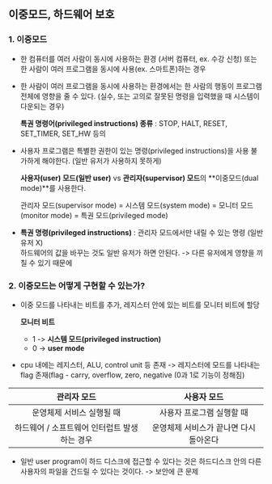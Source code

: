 ## 이중모드, 하드웨어 보호

### 1. 이중모드

- 한 컴퓨터를 여러 사람이 동시에 사용하는 환경 (서버 컴퓨터, ex. 수강 신청) 또는 한 사람이 여러 프로그램을 동시에 사용(ex. 스마트폰)하는 경우
- 한 사람이 여러 프로그램을 동시에 사용하는 환경에서는 한 사람의 행동이 프로그램 전체에 영향을 줄 수 있다. (실수, 또는 고의로 잘못된 명령을 입력했을 때 시스템이 다운되는 경우)

  **특권 명령어(privileged instructions) 종류** : STOP, HALT, RESET, SET_TIMER, SET_HW 등의

- 사용자 프로그램은 특별한 권한이 있는 명령(privileged instructions)을 사용 불가하게 해야한다. (일반 유저가 사용하지 못하게)

  **사용자(user) 모드(일반 user)** vs **관리자(supervisor) 모드**의 **이중모드(dual mode)**를 사용한다.

  관리자 모드(supervisor mode) = 시스템 모드(system mode) = 모니터 모드(monitor mode) = 특권 모드(privileged mode)

- **특권 명령(privileged instructions)** : 관리자 모드에서만 내릴 수 있는 명령 (일반 유저 X)  
  하드웨어의 값을 바꾸는 것도 일반 유저가 하면 안된다. -> 다른 유저에게 영향을 끼칠 수 있기 때문에

### 2. 이중모드는 어떻게 구현할 수 있는가?

- 이중 모드를 나타내는 비트를 추가, 레지스터 안에 있는 비트를 모니터 비트에 할당

  **모니터 비트**

  - 1 -> **시스템 모드(privileged instruction)**
  - 0 -> **user mode**

- cpu 내에는 레지스터, ALU, control unit 등 존재 -> 레지스터에 모드를 나타내는 flag 존재(flag - carry, overflow, zero, negative (0과 1로 기능이 정해짐)

|                 관리자 모드                  |              사용자 모드               |
| :------------------------------------------: | :------------------------------------: |
|          운영체제 서비스 실행될 때           |       사용자 프로그램 실행할 때        |
| 하드웨어 / 소프트웨어 인터럽트 발생하는 경우 | 운영체제 서비스가 끝나면 다시 돌아온다 |

- 일반 user program이 하드 디스크에 접근할 수 있다는 것은 하드디스크 안의 다른 사용자의 파일을 건드릴 수 있다는 것이다. -> 보안에 큰 문제
